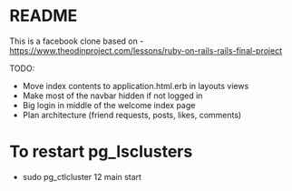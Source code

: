 # README

This is a facebook clone based on - https://www.theodinproject.com/lessons/ruby-on-rails-rails-final-project

TODO:
- Move index contents to application.html.erb in layouts views
- Make most of the navbar hidden if not logged in
- Big login in middle of the welcome index page
- Plan architecture (friend requests, posts, likes, comments)

# To restart pg_lsclusters
- sudo pg_ctlcluster 12 main start
